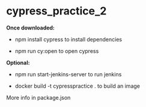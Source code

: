 # cypress_practice_2

**Once downloaded:**

  - npm install cypress to install dependencies

  - npm run cy:open to open cypress

**Optional:**

  - npm run start-jenkins-server to run jenkins

  - docker build -t cypresspractice . to build an image


More info in package.json

